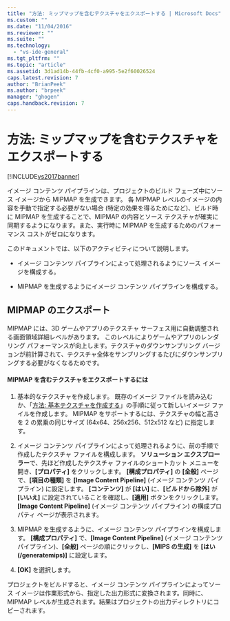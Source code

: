 ```yaml
---
title: "方法: ミップマップを含むテクスチャをエクスポートする | Microsoft Docs"
ms.custom: ""
ms.date: "11/04/2016"
ms.reviewer: ""
ms.suite: ""
ms.technology: 
  - "vs-ide-general"
ms.tgt_pltfrm: ""
ms.topic: "article"
ms.assetid: 3d1ad14b-44fb-4cf0-a995-5e2f60026524
caps.latest.revision: 7
author: "BrianPeek"
ms.author: "brpeek"
manager: "ghogen"
caps.handback.revision: 7
---
```

# 方法: ミップマップを含むテクスチャをエクスポートする
[!INCLUDE[vs2017banner](../code-quality/includes/vs2017banner.md)]

イメージ コンテンツ パイプラインは、プロジェクトのビルド フェーズ中にソース イメージから MIPMAP を生成できます。  各 MIPMAP レベルのイメージの内容を手動で指定する必要がない場合 \(特定の効果を得るためになど\)、ビルド時に MIPMAP を生成することで、MIPMAP の内容とソース テクスチャが確実に同期するようになります。また、実行時に MIPMAP を生成するためのパフォーマンス コストがゼロになります。  
  
 このドキュメントでは、以下のアクティビティについて説明します。  
  
-   イメージ コンテンツ パイプラインによって処理されるようにソース イメージを構成する。  
  
-   MIPMAP を生成するようにイメージ コンテンツ パイプラインを構成する。  
  
## MIPMAP のエクスポート  
 MIPMAP には、3D ゲームやアプリのテクスチャ サーフェス用に自動調整される画面領域詳細レベルがあります。  このレベルによりゲームやアプリのレンダリング パフォーマンスが向上します。テクスチャのダウンサンプリング バージョンが前計算されて、テクスチャ全体をサンプリングするたびにダウンサンプリングする必要がなくなるためです。  
  
#### MIPMAP を含むテクスチャをエクスポートするには  
  
1.  基本的なテクスチャを作成します。  既存のイメージ ファイルを読み込むか、「[方法: 基本テクスチャを作成する](../Topic/How%20to:%20Create%20a%20Basic%20Texture.md)」の手順に従って新しいイメージ ファイルを作成します。  MIPMAP をサポートするには、テクスチャの幅と高さを 2 の累乗の同じサイズ \(64x64、256x256、512x512 など\) に指定します。  
  
2.  イメージ コンテンツ パイプラインによって処理されるように、前の手順で作成したテクスチャ ファイルを構成します。  **ソリューション エクスプローラー**で、先ほど作成したテクスチャ ファイルのショートカット メニューを開き、**\[プロパティ\]** をクリックします。  **\[構成プロパティ\]** の **\[全般\]** ページで、**\[項目の種類\]** を **\[Image Content Pipeline\]** \(イメージ コンテンツ パイプライン\) に設定します。  **\[コンテンツ\]** が **\[はい\]** に、**\[ビルドから除外\]** が **\[いいえ\]** に設定されていることを確認し、**\[適用\]** ボタンをクリックします。  **\[Image Content Pipeline\]** \(イメージ コンテンツ パイプライン\) の構成プロパティ ページが表示されます。  
  
3.  MIPMAP を生成するように、イメージ コンテンツ パイプラインを構成します。  **\[構成プロパティ\]** で、**\[Image Content Pipeline\]** \(イメージ コンテンツ パイプライン\)、**\[全般\]** ページの順にクリックし、**\[MIPS の生成\]** を **\[はい \(\/generatemips\)\]** に設定します。  
  
4.  **\[OK\]** を選択します。  
  
 プロジェクトをビルドすると、イメージ コンテンツ パイプラインによってソース イメージは作業形式から、指定した出力形式に変換されます。同時に、MIPMAP レベルが生成されます。結果はプロジェクトの出力ディレクトリにコピーされます。